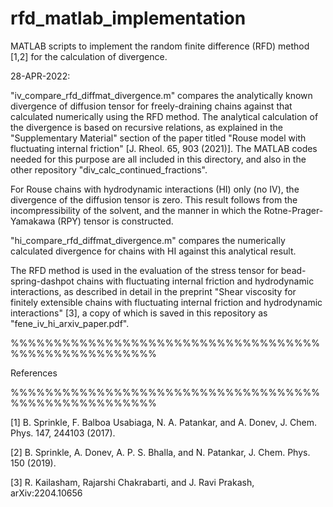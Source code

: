# rfd_matlab_implementation
MATLAB scripts to implement the random finite difference (RFD) method [1,2] for the calculation of divergence.

28-APR-2022:

"iv_compare_rfd_diffmat_divergence.m" compares the analytically known divergence of diffusion tensor for freely-draining chains against that calculated numerically using the RFD method. The analytical calculation of the divergence is based on recursive relations, as explained in the "Supplementary Material" section of the paper titled "Rouse model with fluctuating internal friction" [J. Rheol. 65, 903 (2021)]. The MATLAB codes needed for this purpose are all included in this directory, and also in the other repository "div_calc_continued_fractions".

For Rouse chains with hydrodynamic interactions (HI) only (no IV), the divergence of the diffusion tensor is zero. This result follows from the incompressibility of the solvent, and the manner in which the Rotne-Prager-Yamakawa (RPY) tensor is constructed.

"hi_compare_rfd_diffmat_divergence.m" compares the numerically calculated divergence for chains with HI against this analytical result.

The RFD method is used in the evaluation of the stress tensor for bead-spring-dashpot chains with fluctuating internal friction and hydrodynamic interactions, as described in detail in the preprint "Shear viscosity for finitely extensible chains with fluctuating internal friction and hydrodynamic interactions" [3], a copy of which is saved in this repository as "fene_iv_hi_arxiv_paper.pdf".


%%%%%%%%%%%%%%%%%%%%%%%%%%%%%%%%%%%%%%%%%%%%%%%%%%%%%

References

%%%%%%%%%%%%%%%%%%%%%%%%%%%%%%%%%%%%%%%%%%%%%%%%%%%%%

[1] B. Sprinkle, F. Balboa Usabiaga, N. A. Patankar, and A. Donev, J. Chem. Phys. 147, 244103 (2017).

[2] B. Sprinkle, A. Donev, A. P. S. Bhalla, and N. Patankar, J. Chem. Phys. 150 (2019).

[3] R. Kailasham, Rajarshi Chakrabarti, and J. Ravi Prakash, arXiv:2204.10656
